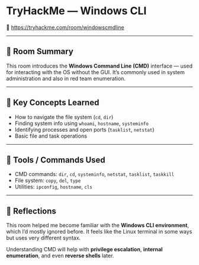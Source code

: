 # TryHackMe — Windows CLI  
🔗 https://tryhackme.com/room/windowscmdline

---

## 📘 Room Summary

This room introduces the **Windows Command Line (CMD)** interface — used for interacting with the OS without the GUI. It’s commonly used in system administration and also in red team enumeration.

---

## 🧠 Key Concepts Learned

- How to navigate the file system (`cd`, `dir`)
- Finding system info using `whoami`, `hostname`, `systeminfo`
- Identifying processes and open ports (`tasklist`, `netstat`)
- Basic file and task operations

---

## 🔧 Tools / Commands Used

- CMD commands: `dir`, `cd`, `systeminfo`, `netstat`, `tasklist`, `taskkill`
- File system: `copy`, `del`, `type`
- Utilities: `ipconfig`, `hostname`, `cls`

---

## 💬 Reflections

This room helped me become familiar with the **Windows CLI environment**, which I’d mostly ignored before. It feels like the Linux terminal in some ways but uses very different syntax.

Understanding CMD will help with **privilege escalation**, **internal enumeration**, and even **reverse shells** later.
